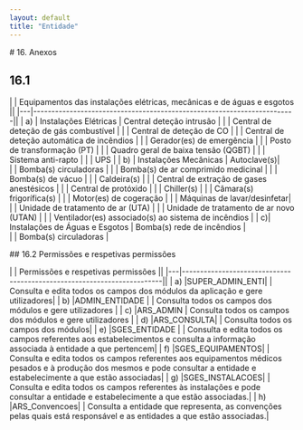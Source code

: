 ```yaml
---
layout: default
title: "Entidade"
---
```


<p id="listaeqcr"></p>
# 16. Anexos

## 16.1 

|   | Equipamentos das instalações elétricas, mecânicas e de águas e esgotos ||
|---|------------------------------------------------------------------------|| 
| a) | Instalações Elétricas				      | Central deteção intrusão |
|                                            | Central de deteção de gás combustível |
|                                           | Central de deteção de CO |
|                                            | Central de deteção automática de incêndios |
|                                           | Gerador(es) de emergência |
|                                          | Posto de transformação (PT) |
|                                            | Quadro geral de baixa tensão (QGBT) |
|                                         | Sistema anti-rapto |
|                                           | UPS |
| b) | Instalações Mecânicas		              | Autoclave(s)|	          
|                                           | Bomba(s) circuladoras |
|                                            | Bomba(s) de ar comprimido medicinal |
|                                           | Bomba(s) de vácuo |
|                                            | Caldeira(s) |
|                                            | Central de extração de gases anestésicos |
|                                           | Central de protóxido |
|                                           | Chiller(s) |
|                                           | Câmara(s) frigorífica(s) |
|                                           | Motor(es) de cogeração |
|                                            | Máquinas de lavar/desinfetar|
|                                           | Unidade de tratamento de ar (UTA) |
|                                            | Unidade de tratamento de ar novo (UTAN) |
|                                          | Ventilador(es) associado(s) ao sistema de incêndios |
| c)| Instalações de Águas e Esgotos		          | Bomba(s) rede de incêndios |     
|                                           | Bomba(s) circuladoras |

<p id="listaperfis"></p>
## 16.2 Permissões e respetivas permissões

|   | Permissões e respetivas permissões                                     ||
|---|------------------------------------------------------------------------|| 
| a) |SUPER_ADMIN_ENTI|            | Consulta e edita todos os campos dos módulos da aplicação e gere utilizadores|
| b) |ADMIN_ENTIDADE |             | Consulta todos os campos dos módulos e gere utilizadores | 
| c) |ARS_ADMIN			          | Consulta todos os campos dos módulos e gere utilizadores |
| d) |ARS_CONSULTA|                | Consulta todos os campos dos módulos|
| e) |SGES_ENTIDADE |  			  | Consulta e edita todos os campos referentes aos estabelecimentos e consulta a informação associada à entidade a que pertencem|
| f) |SGES_EQUIPAMENTOS|           | Consulta e edita todos os campos referentes aos equipamentos médicos pesados e à produção dos mesmos e pode consultar a entidade e estabelecimente a que estão associadas|
| g) |SGES_INSTALACOES|            | Consulta e edita todos os campos referentes às instalações e pode consultar a entidade e estabelecimente a que estão associadas.|
| h) |ARS_Convencoes|              | Consulta a entidade que representa, as convenções pelas quais está responsável e as entidades a que estão associadas.|

    